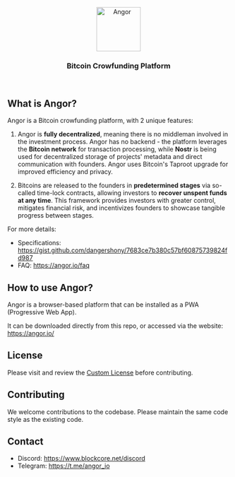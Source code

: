 <p align="center">
  <p align="center">
    <img src="https://github.com/miwahn/angor/raw/patch-1/src/Angor/Client/wwwroot/angor-logo.svg" height="100" alt="Angor" />
  </p>
  <h3 align="center">
    Bitcoin Crowfunding Platform
  </h3>
</p>

<br>

## What is Angor?

Angor is a Bitcoin crowfunding platform, with 2 unique features:

1. Angor is **fully decentralized**, meaning there is no middleman involved in the investment process. Angor has no backend - the platform leverages the **Bitcoin network** for transaction processing, while **Nostr** is being used for decentralized storage of projects' metadata and direct communication with founders. Angor uses Bitcoin's Taproot upgrade for improved efficiency and privacy.

2. Bitcoins are released to the founders in **predetermined stages** via so-called time-lock contracts, allowing investors to **recover unspent funds at any time**. This framework provides investors with greater control, mitigates financial risk, and incentivizes founders to showcase tangible progress between stages. 

For more details:
* Specifications: https://gist.github.com/dangershony/7683ce7b380c57bf60875739824fd987
* FAQ: https://angor.io/faq

## How to use Angor?

Angor is a browser-based platform that can be installed as a PWA (Progressive Web App). 

It can be downloaded directly from this repo, or accessed via the website: https://angor.io/

## License
Please visit and review the [Custom License](/LICENSE) before contributing.

## Contributing
We welcome contributions to the codebase. Please maintain the same code style as the existing code.

## Contact
* Discord: https://www.blockcore.net/discord
* Telegram: https://t.me/angor_io
